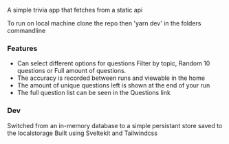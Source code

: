 A simple trivia app that fetches from a static api 

To run on local machine clone the repo then 'yarn dev' in the folders commandline

### Features
- Can select different options for questions Filter by topic, Random 10 questions or Full amount of questions. 
- The accuracy is recorded between runs and viewable in the home
- The amount of unique questions left is shown at the end of your run
- The full question list can be seen in the Questions link

### Dev
Switched from an in-memory database to a simple persistant store saved to the localstorage 
Built using Sveltekit and Tailwindcss
